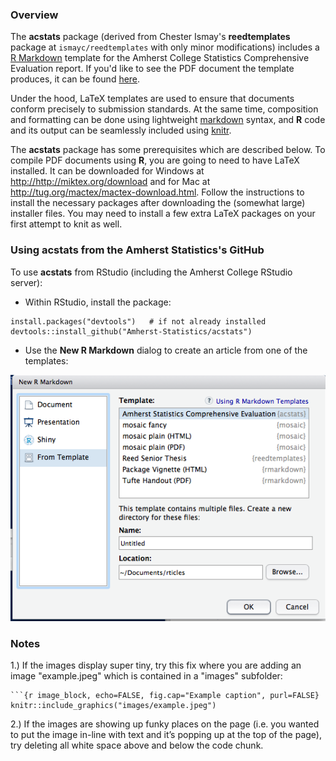 ### Overview

The **acstats** package (derived from Chester Ismay's **reedtemplates** package at `ismayc/reedtemplates` with only minor modifications) includes a  [R Markdown](http://rmarkdown.rstudio.com) template for the Amherst College Statistics Comprehensive Evaluation report. If you'd like to see the PDF document the template produces, it can be found [here](https://github.com/ismayc/reedtemplates/blob/master/inst/rmarkdown/templates/reed_thesis/skeleton/skeleton.pdf).

Under the hood, LaTeX templates are used to ensure that documents conform precisely to submission standards. At the same time, composition and formatting can be done using lightweight [markdown](http://rmarkdown.rstudio.com/authoring_basics.html) syntax, and **R** code and its output can be seamlessly included using [knitr](http://yihui.name/knitr/).

The **acstats** package has some prerequisites which are described below. To compile PDF documents using **R**, you are going to need to have LaTeX installed.  It can be downloaded for Windows at <http://http://miktex.org/download> and for Mac at <http://tug.org/mactex/mactex-download.html>.  Follow the instructions to install the necessary packages after downloading the (somewhat large) installer files.  You may need to install a few extra LaTeX packages on your first attempt to knit as well.

### Using acstats from the Amherst Statistics's GitHub

To use **acstats** from RStudio (including the Amherst College RStudio server):

* Within RStudio, install the package:

```
install.packages("devtools")   # if not already installed
devtools::install_github("Amherst-Statistics/acstats")
```

* Use the **New R Markdown** dialog to create an article from one of the templates:

![New R Markdown](acstats_template.png)

### Notes

1.) If the images display super tiny, try this fix where you are adding an image "example.jpeg" which is contained in a "images" subfolder:

```
```{r image_block, echo=FALSE, fig.cap="Example caption", purl=FALSE} knitr::include_graphics("images/example.jpeg")
```

2.) If the images are showing up funky places on the page (i.e. you wanted to put the image in-line with text and it’s popping up at the top of the page), try deleting all white space above and below the code chunk.
